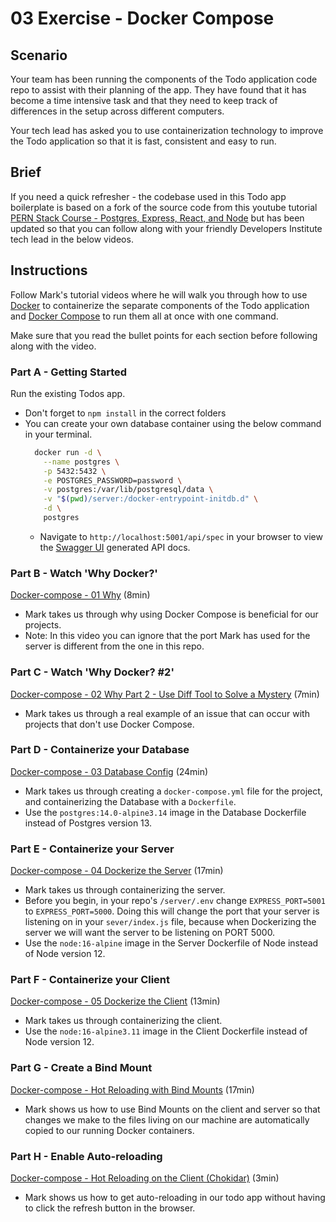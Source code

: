# 03 Exercise - Docker Compose

## Scenario

Your team has been running the components of the Todo application code repo to assist with their planning of the app. They have found that it has become a time intensive task and that they need to keep track of differences in the setup across different computers.

Your tech lead has asked you to use containerization technology to improve the Todo application so that it is fast, consistent and easy to run.

## Brief

If you need a quick refresher - the codebase used in this Todo app boilerplate is based on a fork of the source code from this youtube tutorial [PERN Stack Course - Postgres, Express, React, and Node](https://www.youtube.com/watch?v=ldYcgPKEZC8) but has been updated so that you can follow along with your friendly Developers Institute tech lead in the below videos.

## Instructions
Follow Mark's tutorial videos where he will walk you through how to use [Docker](https://docs.docker.com/get-started/overview/) to containerize the separate components of the Todo application and [Docker Compose](https://docs.docker.com/compose/) to run them all at once with one command.

Make sure that you read the bullet points for each section before following along with the video.

### Part A - Getting Started

Run the existing Todos app.

- Don't forget to `npm install` in the correct folders
- You can create your own database container using the below command in your terminal.
  ```zsh
    docker run -d \
      --name postgres \
      -p 5432:5432 \
      -e POSTGRES_PASSWORD=password \
      -v postgres:/var/lib/postgresql/data \
      -v "$(pwd)/server:/docker-entrypoint-initdb.d" \
      -d \
      postgres
    ```
  - Navigate to `http://localhost:5001/api/spec` in your browser to view the [Swagger UI](https://swagger.io/tools/swagger-ui/) generated API docs.

### Part B - Watch 'Why Docker?'
[Docker-compose - 01 Why](https://www.loom.com/share/293c71810f4b4fa586264355ebab2561?sid=facb119c-f805-456a-a6ab-f81aea22da84) (8min)
- Mark takes us through why using Docker Compose is beneficial for our projects.
- Note: In this video you can ignore that the port Mark has used for the server is different from the one in this repo.

### Part C - Watch 'Why Docker? #2'
[Docker-compose - 02 Why Part 2 - Use Diff Tool to Solve a Mystery](https://www.loom.com/share/e5db3a6c7bf24c42b7b5e18720299327?sid=008c7265-2e09-49b3-bb56-a23f271d36ce) (7min)
- Mark takes us through a real example of an issue that can occur with projects that don't use Docker Compose.

### Part D - Containerize your Database
[Docker-compose - 03 Database Config](https://www.loom.com/share/7be11575828b4f83ace43a6173d479b6?sid=cac30c83-4ecb-46e8-ada4-06a896a3f1ec) (24min)
- Mark takes us through creating a `docker-compose.yml` file for the project, and containerizing the Database with a `Dockerfile`.
- Use the `postgres:14.0-alpine3.14` image in the Database Dockerfile instead of Postgres version 13.

### Part E - Containerize your Server
[Docker-compose - 04 Dockerize the Server](https://www.loom.com/share/0846359cfed14b7dadda3e91a797d1cf?sid=5b41b411-9ece-48dc-ad24-4a54701dc620) (17min)
- Mark takes us through containerizing the server.
- Before you begin, in your repo's `/server/.env` change `EXPRESS_PORT=5001` to `EXPRESS_PORT=5000`. Doing this will change the port that your server is listening on in your `sever/index.js` file, because when Dockerizing the server we will want the server to be listening on PORT 5000. 
- Use the `node:16-alpine` image in the Server Dockerfile of Node instead of Node version 12.

### Part F - Containerize your Client
[Docker-compose - 05 Dockerize the Client](https://www.loom.com/share/2626f50e765548409a9df1d1ff26b18f?sid=526cfae0-b3a8-48e3-9648-f75961215c51) (13min)
- Mark takes us through containerizing the client.
- Use the `node:16-alpine3.11` image in the Client Dockerfile instead of Node version 12.

### Part G - Create a Bind Mount
[Docker-compose - Hot Reloading with Bind Mounts](https://www.loom.com/share/371aa8617f694dbaaa5830da003617b5?sid=aa5c8acc-4f36-4961-8f22-be50c7eab9dd) (17min)
- Mark shows us how to use Bind Mounts on the client and server so that changes we make to the files living on our machine are automatically copied to our running Docker containers.

### Part H - Enable Auto-reloading
[Docker-compose - Hot Reloading on the Client (Chokidar)](https://www.loom.com/share/103597196a3e43d4817b7914630d244c?sid=7cc34a2b-5018-4ebc-864a-a9153f62b212) (3min)
- Mark shows us how to get auto-reloading in our todo app without having to click the refresh button in the browser.
